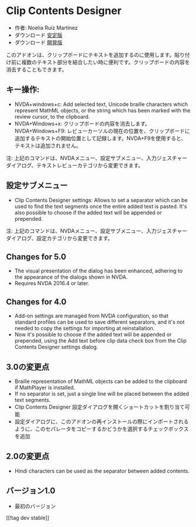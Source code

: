 # Clip Contents Designer #

*	作者: Noelia Ruiz Martínez
*	ダウンロード [安定版][1]
*	ダウンロード [開発版][2]

このアドオンは、クリップボードにテキストを追加するのに使用します。貼り付け前に複数のテキスト部分を結合したい時に便利です。クリップボードの内容を消去することもできます。

## キー操作: ##
*	NVDA+windows+c: Add selected text, Unicode braille characters which
  represent MathML objects, or the string which has been marked with the
  review cursor, to the clipboard.
*	NVDA+Windows+x: クリップボードの内容を消去します。
NVDA+Windows+F9: レビューカーソルの現在の位置を、クリップボードに追加するテキストの開始位置として記録します。NVDA+F9を使用すると、テキストは追加されません。

注: 上記のコマンドは、NVDAメニュー、設定サブメニュー、入力ジェスチャーダイアログ、テキストレビューカテゴリから変更できます。

## 設定サブメニュー ##
*	Clip Contents Designer settings: Allows to set a separator which can be used to find the text segments once the entire added text is pasted.
It's also possible to choose if the added text will be appended or prepended.

注: 上記のコマンドは、NVDAメニュー、設定サブメニュー、入力ジェスチャーダイアログ、設定カテゴリから変更できます。

## Changes for 5.0 ##

*	The visual presentation of the dialog has been enhanced, adhering to the
  appearance of the dialogs shown in NVDA.
*	Requires NVDA 2016.4 or later.

## Changes for 4.0 ##
*	Add-on settings are managed from NVDA configuration, so that standard
  profiles can be used to save different separators, and it's not needed to
  copy the settings for importing at reinstallation.
*	Now it's possible to choose if the added text will be appended or
  prepended, using the Add text before clip data check box from the Clip
  Contents Designer settings dialog.

## 3.0の変更点 ##
*	Braille representation of MathML objects can be added to the clipboard if
  MathPlayer is installed.
*	If no separator is set, just a single line will be placed between the
  added text segments.
*	Clip Contents Designer 設定ダイアログを開くショートカットを割り当て可能
*	設定ダイアログに、このアドオンの再インストールの際にインポートされるように、このセパレータをコピーするかどうかを選択するチェックボックスを追加

## 2.0の変更点 ##
*	Hindi characters can be used as the separator between added contents.

## バージョン1.0 ##
*	最初のバージョン

[[!tag dev stable]]

[1]: https://addons.nvda-project.org/files/get.php?file=ccd

[2]: https://addons.nvda-project.org/files/get.php?file=ccd-dev
